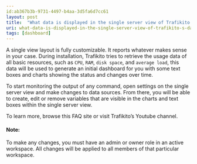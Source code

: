 ```yaml
---
id:ab367b3b-9731-4497-b4aa-3d5fa6d7cc61
layout: post
title:  "What data is displayed in the single server view of Trafikito’s dashboard?"
uri: what-data-is-displayed-in-the-single-server-view-of-trafikito-s-dashboard
tags: [dashboard]
---
```


A single view layout is fully customizable. It reports whatever makes sense in your case. During installation, Trafikito 
tries to retrieve the usage data of all basic resources, such as `CPU`, `RAM`, `disk space`, and `average load`, 
this data will be used to generate an initial dashboard for you with some text boxes and charts showing the status 
and changes over time.

<!--more-->

To start monitoring the output of any command, open settings on the single server view and make changes to data sources. 
From there, you will be able to create, edit or remove variables that are visible in the charts and text boxes within the single server view.

To learn more, browse this FAQ site or visit Trafikito’s Youtube channel.

#### Note:

To make any changes, you must have an admin or owner role in an active workspace. All changes will be applied to all members of that particular workspace.
